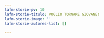 ```yaml
---
lafm-storie-pv: 10
lafm-storie-titulo: VOGLIO TORNARE GIOVANE!
lafm-storie-image: ''
lafm-storie-autores-list: []

---
```

